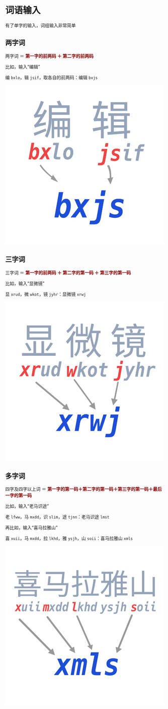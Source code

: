 # 词语输入
 有了单字的输入，词组输入非常简单

## 两字词

两字词 ＝ **<span style="color:darkred">第一字的前两码 ＋ 第二字的前两码</span>**

比如，输入“编辑”

编 `bxlo`，辑 `jsif`，取各自的前两码：编辑 `bxjs`

![打词【编辑】](./assets/bxjs.svg)

## 三字词
三字词 ＝ **<span style="color:darkred">第一字的前两码 ＋ 第二字的第一码 ＋ 第三字的第一码</span>**

比如，输入“显微镜”

显 `xrud`，微 `wkot`，镜 `jyhr`：显微镜 `xrwj`

![打词【显微镜】](./assets/xrwj.svg)

## 多字词
四字及四字以上词 ＝ **<span style="color:darkred">第一字的第一码＋第二字的第一码＋第三字的第一码＋最后一字的第一码</span>**

比如，输入“老马识途”

老 `lfww`，马 `mxdd`，识 `slim`，途 `tjnn`：老马识途 `lmst`

再比如，输入“喜马拉雅山”

喜 `xuii`，马 `mxdd`，拉 `lkhd`，雅 `ysjh`，山 `soii`：喜马拉雅山 `xmls`

![打词【喜马拉雅山】](./assets/xmls.svg)

